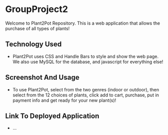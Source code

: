 # GroupProject2

Welcome to Plant2Pot Repository. This is a web application that allows the purchase of all types of plants! 

## Technology Used
* Plant2Pot uses CSS and Handle Bars to style and show the web page. We also use MySQL for the database, and javascript for everything else!

 ## Screenshot And Usage
 * To use Plant2Pot, select from the two genres (indoor or outdoor), then select from the 12 choices of plants, click add to cart, purchase, put in payment info and get ready for your new plant(s)!

 ## Link To Deployed Application
 * ...
